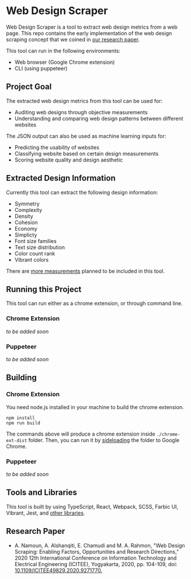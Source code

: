 # Web Design Scraper

Web Design Scraper is a tool to extract web design metrics from a web page. This repo contains the early implementation of the web design scraping concept that we coined in [our research paper](https://ieeexplore.ieee.org/abstract/document/9271770).

This tool can run in the following environments:
- Web browser (Google Chrome extension)
- CLI (using puppeteer)

## Project Goal

The extracted web design metrics from this tool can be used for:
- Auditing web designs through objective measurements
- Understanding and comparing web design patterns between different websites

The JSON output can also be used as machine learning inputs for:
- Predicting the usability of websites
- Classifying website based on certain design measurements
- Scoring website quality and design aesthetic

## Extracted Design Information

Currently this tool can extract the following design information:
- Symmetry
- Complexity
- Density
- Cohesion
- Economy
- Simplicty
- Font size families
- Text size distribution
- Color count rank
- Vibrant colors

There are [more measurements](./web-design-factors.md) planned to be included in this tool.

## Running this Project

This tool can run either as a chrome extension, or through command line.

### Chrome Extension

*to be added soon*

### Puppeteer

*to be added soon*

## Building

### Chrome Extension

You need node.js installed in your machine to build the chrome extension.

```
npm install
npm run build
```

The commands above will produce a chrome extension inside `./chrome-ext-dist` folder.
Then, you can run it by [sideloading](https://developer.chrome.com/docs/extensions/mv2/getstarted/#unpacked) the folder to Google Chrome.

### Puppeteer

*to be added soon*

## Tools and Libraries

This tool is built by using TypeScript, React, Webpack, SCSS, Farbic UI, Vibrant, Jest, and [other libraries](./package.json).

## Research Paper

- A. Namoun, A. Alshanqiti, E. Chamudi and M. A. Rahmon, "Web Design Scraping: Enabling Factors, Opportunities and Research Directions," 2020 12th International Conference on Information Technology and Electrical Engineering (ICITEE), Yogyakarta, 2020, pp. 104-109, doi: [10.1109/ICITEE49829.2020.9271770.](https://ieeexplore.ieee.org/abstract/document/9271770)
